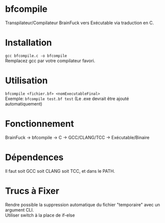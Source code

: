 # bfcompile
Transpilateur/Compilateur BrainFuck vers Exécutable via traduction en C.  

# Installation

`gcc bfcompile.c -o bfcompile`  
Remplacez gcc par votre compilateur favori.  

# Utilisation

`bfcompile <fichier.bf> <nomExecutableFinal>`  
Exemple: `bfcompile test.bf test` (Le .exe devrait être ajouté automatiquement)  

# Fonctionnement

BrainFuck -> bfcompile -> C -> GCC/CLANG/TCC -> Exécutable/Binaire  

# Dépendences

Il faut soit GCC soit CLANG soit TCC, et dans le PATH.  

# Trucs à Fixer

Rendre possible la suppression automatique du fichier "temporaire" avec un argument CLI.  
Utiliser switch à la place de if-else  
